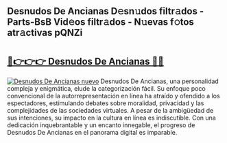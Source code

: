 ## Desnudos De Ancianas D𝚎sn𝚞dos filtr𝚊dos - Parts-BsB Vid𝚎os filtr𝚊dos - N𝚞evas f𝚘tos atr𝚊ctivas pQNZi

# <h2><a href="http://mb7jqe.tromn.icu/?c=Desnudos+De+Ancianas">🔗👉👉👉 Desnudos De Ancianas 🔗🔗</a></h2>

[![Desnudos De Ancianas nuevo](https://i.imgur.com/pEAQMta.gif)](http://mb7jqe.tromn.icu/?c=Desnudos+De+Ancianas)
Desnudos De Ancianas, una personalidad compleja y enigmática, elude la categorización fácil. Su enfoque poco convencional de la autorrepresentación en línea ha atraído y ofendido a los espectadores, estimulando debates sobre moralidad, privacidad y las complejidades de las sociedades virtuales. A pesar de la ambigüedad de sus intenciones, su impacto en la cultura en línea es indiscutible. Con una dedicación inquebrantable y un encanto innegable, el progreso de Desnudos De Ancianas en el panorama digital es imparable.
